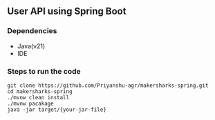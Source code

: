## User API using Spring Boot
### Dependencies

- Java(v21)
- IDE
### Steps to run the code
```
git clone https://github.com/Priyanshu-agr/makersharks-spring.git
cd makersharks-spring
./mvnw clean install
./mvnw pacakage
java -jar target/{your-jar-file}
```